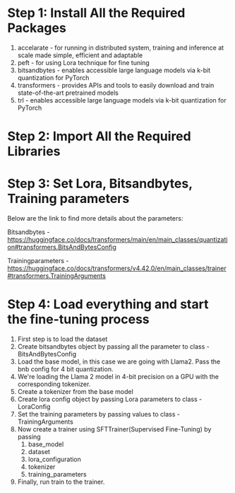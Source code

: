 # Step 1: Install All the Required Packages
1. accelarate - for running in distributed system, training and inference at scale made simple, efficient and adaptable
2. peft - for using Lora technique for fine tuning
3. bitsandbytes - enables accessible large language models via k-bit quantization for PyTorch
4. transformers - provides APIs and tools to easily download and train state-of-the-art pretrained models
5. trl - enables accessible large language models via k-bit quantization for PyTorch

# Step 2:  Import All the Required Libraries

# Step 3: Set Lora, Bitsandbytes, Training parameters
Below are the link to find more details about the parameters:

Bitsandbytes - https://huggingface.co/docs/transformers/main/en/main_classes/quantization#transformers.BitsAndBytesConfig

Trainingparameters - https://huggingface.co/docs/transformers/v4.42.0/en/main_classes/trainer#transformers.TrainingArguments


# Step 4: Load everything and start the fine-tuning process
1. First step is to load the dataset
2. Create bitsandbytes object by passing all the parameter to class - BitsAndBytesConfig
3. Load the base model, in this case we are going with Llama2. Pass the bnb config for 4 bit quantization.
4. We're loading the Llama 2 model in 4-bit precision on a GPU with the corresponding tokenizer.
5. Create a tokenizer from the base model
6. Create lora config object by passing Lora parameters to class - LoraConfig
7. Set the training parameters by passing values to class - TrainingArguments
8. Now create a trainer using SFTTrainer(Supervised Fine-Tuning) by passing 
   1. base_model
   2. dataset
   3. lora_configuration
   4. tokenizer
   5. training_parameters
9. Finally, run train to the trainer.

